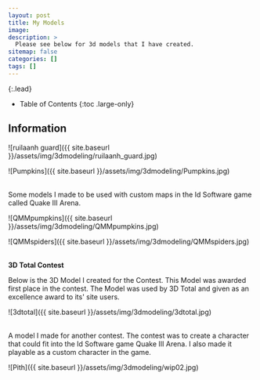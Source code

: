 ```yaml
---
layout: post
title: My Models
image: 
description: >
  Please see below for 3d models that I have created.
sitemap: false
categories: []
tags: []
---
```


{:.lead}

- Table of Contents
{:toc .large-only}

## Information

![ruilaanh guard]({{ site.baseurl }}/assets/img/3dmodeling/ruilaanh_guard.jpg)

![Pumpkins]({{ site.baseurl }}/assets/img/3dmodeling/Pumpkins.jpg)

<br>Some models I made to be used with custom maps in the Id Software game called Quake III Arena.

![QMMpumpkins]({{ site.baseurl }}/assets/img/3dmodeling/QMMpumpkins.jpg)

![QMMspiders]({{ site.baseurl }}/assets/img/3dmodeling/QMMspiders.jpg)
 
<br>**3D Total Contest**

Below is the 3D Model I created for the Contest.  This Model was awarded first place in the contest.  The Model was used by 3D Total and given as an excellence award to its' site users.

![3dtotal]({{ site.baseurl }}/assets/img/3dmodeling/3dtotal.jpg)

<br>A model I made for another contest.  The contest was to create a character that could fit into the Id Software game Quake III Arena. I also made it playable as a custom character in the game.

![Pith]({{ site.baseurl }}/assets/img/3dmodeling/wip02.jpg)


 